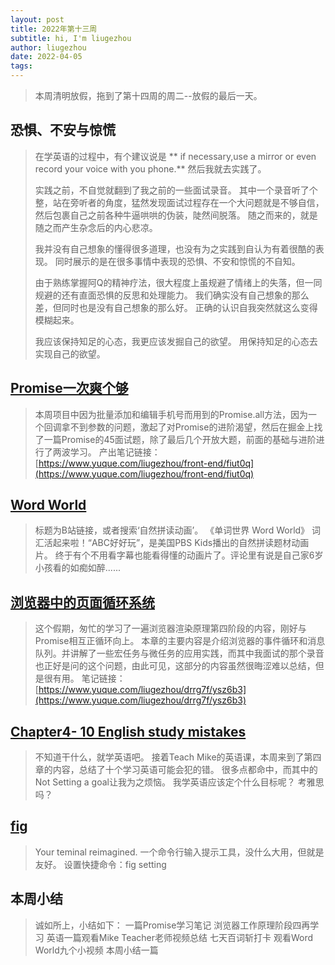 ```yaml
---
layout: post
title: 2022年第十三周
subtitle: hi, I'm liugezhou
author: liugezhou
date: 2022-04-05
tags:
---
```

> 本周清明放假，拖到了第十四周的周二--放假的最后一天。

## 恐惧、不安与惊慌
> 在学英语的过程中，有个建议说是
> ** if necessary,use a mirror or even record your voice with you phone.**
> 然后我就去实践了。
> 
>  实践之前，不自觉就翻到了我之前的一些面试录音。
>  其中一个录音听了个整，站在旁听者的角度，猛然发现面试过程存在一个大问题就是不够自信，然后包裹自己之前各种牛逼哄哄的伪装，陡然间脱落。
> 随之而来的，就是随之而产生杂念后的内心悲凉。
> 
> 我并没有自己想象的懂得很多道理，也没有为之实践到自认为有着很酷的表现。
> 同时展示的是在很多事情中表现的恐惧、不安和惊慌的不自知。
> 
> 由于熟练掌握阿Q的精神疗法，很大程度上虽规避了情绪上的失落，但一同规避的还有直面恐惧的反思和处理能力。
> 我们确实没有自己想象的那么差，但同时也是没有自己想象的那么好。
> 正确的认识自我突然就这么变得模糊起来。
> 
> 我应该保持知足的心态，我更应该发掘自己的欲望。
> 用保持知足的心态去实现自己的欲望。

## [Promise一次爽个够](https://www.yuque.com/liugezhou/front-end/fiut0q)
> 本周项目中因为批量添加和编辑手机号而用到的Promise.all方法，因为一个回调拿不到参数的问题，激起了对Promise的进阶渴望，然后在掘金上找了一篇Promise的45面试题，除了最后几个开放大题，前面的基础与进阶进行了两波学习。
> 产出笔记链接：[https://www.yuque.com/liugezhou/front-end/fiut0q](https://www.yuque.com/liugezhou/front-end/fiut0q)

## [Word World](https://www.bilibili.com/video/BV1864y1r7AS?p=1)
> 标题为B站链接，或者搜索‘自然拼读动画’。
> 《单词世界 Word World》 词汇活起来啦！“ABC好好玩”，是美国PBS Kids播出的自然拼读题材动画片。
> 终于有个不用看字幕也能看得懂的动画片了。评论里有说是自己家6岁小孩看的如痴如醉......

## [浏览器中的页面循环系统](https://www.yuque.com/liugezhou/drrg7f/ysz6b3)
> 这个假期，匆忙的学习了一遍浏览器渲染原理第四阶段的内容，刚好与Promise相互正循环向上。
> 本章的主要内容是介绍浏览器的事件循环和消息队列。并讲解了一些宏任务与微任务的应用实践，而其中我面试的那个录音也正好是问的这个问题，由此可见，这部分的内容虽然很晦涩难以总结，但是很有用。
> 笔记链接：[https://www.yuque.com/liugezhou/drrg7f/ysz6b3](https://www.yuque.com/liugezhou/drrg7f/ysz6b3)

## [**Chapter4- 10 English study mistakes**](https://www.yuque.com/liugezhou/daipp3/bzsi59)
> 不知道干什么，就学英语吧。
> 接着Teach Mike的英语课，本周来到了第四章的内容，总结了十个学习英语可能会犯的错。
> 很多点都命中，而其中的Not Setting a goal让我为之烦恼。
> 我学英语应该定个什么目标呢？
> 考雅思吗？

## [fig](https://fig.io/)
> Your teminal reimagined.
> 一个命令行输入提示工具，没什么大用，但就是友好。
> 设置快捷命令：fig setting

## 本周小结
> 诚如所上，小结如下：
> 一篇Promise学习笔记
> 浏览器工作原理阶段四再学习
> 英语一篇观看Mike Teacher老师视频总结
> 七天百词斩打卡
> 观看Word World九个小视频
> 本周小结一篇


